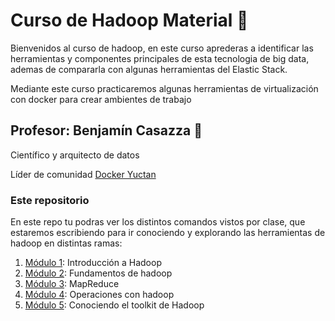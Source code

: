 # Curso de Hadoop Material 🐘

Bienvenidos al curso de hadoop, en este curso aprederas a identificar las herramientas y componentes principales de esta tecnologia de big data, ademas de compararla con algunas herramientas del Elastic Stack.

Mediante este curso practicaremos algunas herramientas de virtualización con docker para crear ambientes de trabajo


## Profesor: Benjamín Casazza 🐘
Científico y arquitecto de datos

Líder de comunidad [Docker Yuctan ](https://events.docker.com/docker-yucatan/)

### Este repositorio

En este repo tu podras ver los distintos comandos vistos por clase, que estaremos escribiendo para ir conociendo y explorando las herramientas de hadoop en distintas ramas:


1.  [Módulo 1](https://github.com/terranigmark/curso-hadoop-platzi/tree/1_Configurar_nuestro_entorno_con_Hadoop): Introducción a Hadoop
2.  [Módulo 2](https://github.com/terranigmark/curso-hadoop-platzi/tree/2_Reconocer_y_dise%C3%B1ar_flujo_de_datos): Fundamentos de hadoop
3.  [Módulo 3](https://github.com/terranigmark/curso-hadoop-platzi/tree/3_MapReduce): MapReduce
4.  [Módulo 4](https://github.com/terranigmark/curso-hadoop-platzi/tree/4_Desarrollar_un_cluster_de_hadoop): Operaciones con hadoop
5.  [Módulo 5](https://github.com/terranigmark/curso-hadoop-platzi/tree/5_Conocer_Hive): Conociendo el toolkit de Hadoop






